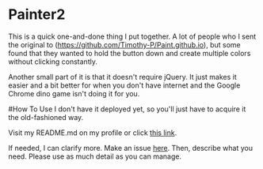 # Painter2
This is a quick one-and-done thing I put together. A lot of people who I sent the original to (https://github.com/Timothy-P/Paint.github.io), but some found that they wanted to hold the button down and create multiple colors without clicking constantly.

Another small part of it is that it doesn't require jQuery. It just makes it easier and a bit better for when you don't have internet and the Google Chrome dino game isn't doing it for you.

#How To Use
I don't have it deployed yet, so you'll just have to acquire it the old-fashioned way.

Visit my README.md on my profile or click [this link](https://github.com/Timothy-P/Timothy-P#html-projects).

If needed, I can clarify more. Make an issue [here](https://github.com/Timothy-P/Timothy-P/issues). Then, describe what you need. Please use as much detail as you can manage.
